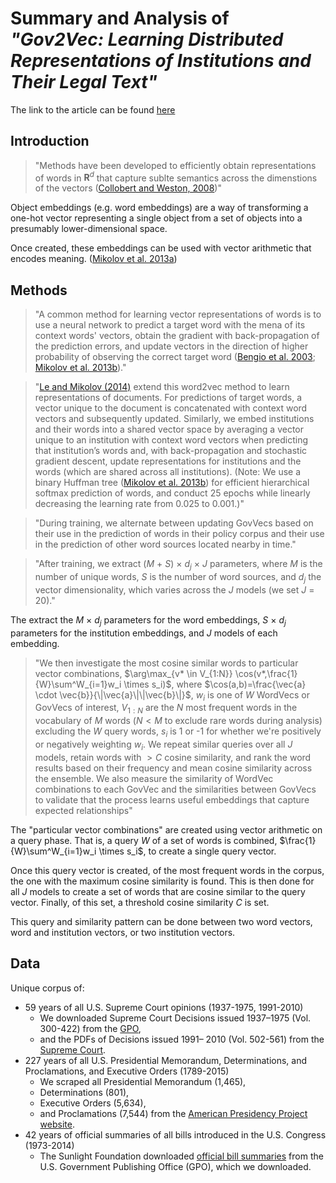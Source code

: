 # Summary and Analysis of *"Gov2Vec: Learning Distributed Representations of Institutions and Their Legal Text"*

The link to the article can be found [here](https://arxiv.org/abs/1609.06616)

## Introduction

> "Methods have been developed to efficiently obtain representations of words in $\textbf{R}^d$ that capture sublte semantics across the dimenstions of the vectors ([Collobert and Weston, 2008](http://machinelearning.org/archive/icml2008/papers/391.pdf))"

Object embeddings (e.g. word embeddings) are a way of transforming a one-hot vector representing a single object from a set of objects into a presumably lower-dimensional space.

Once created, these embeddings can be used with vector arithmetic that encodes meaning. ([Mikolov et al. 2013a](https://aclanthology.org/N13-1090/))

## Methods

> "A common method for learning vector representations of words is to use a neural network to predict a target word with the mena of its context words' vectors, obtain the gradient with back-propagation of the prediction errors, and update vectors in the direction of higher probability of observing the correct target word ([Bengio et al. 2003](https://www.semanticscholar.org/paper/A-Neural-Probabilistic-Language-Model-Bengio-Ducharme/6c2b28f9354f667cd5bd07afc0471d8334430da7); [Mikolov et al. 2013b](https://papers.nips.cc/paper_files/paper/2013/hash/9aa42b31882ec039965f3c4923ce901b-Abstract.html))."



>"[Le and Mikolov (2014)](https://arxiv.org/abs/1405.4053) extend this word2vec method to learn representations of documents. For predictions of target words, a vector unique to the document is concatenated with context word vectors and subsequently updated. Similarly, we embed institutions and their words into a shared vector space by averaging a vector unique to an institution with context word vectors when predicting that institution’s words and, with back-propagation and stochastic gradient descent, update representations for institutions and the words (which are shared across all institutions). (Note: We use a binary Huffman tree ([Mikolov et al. 2013b](https://papers.nips.cc/paper_files/paper/2013/hash/9aa42b31882ec039965f3c4923ce901b-Abstract.html)) for efficient hierarchical softmax prediction of words, and conduct 25 epochs while linearly decreasing the learning rate from 0.025 to 0.001.)"

> "During training, we alternate between updating GovVecs based on their use in the prediction of words in their policy corpus and their use in the prediction of other word sources located nearby in time."

>"After training, we extract (*M* + *S*) × *d*<sub>*j*</sub> × *J* parameters, where *M* is the number of unique words, *S* is the number of word sources, and *d*<sub>*j*</sub> the vector dimensionality, which varies across the *J* models (we set *J* = 20)."

The extract the *M* × *d*<sub>*j*</sub> parameters for the word embeddings, *S* × *d*<sub>*j*</sub> parameters for the institution embeddings, and *J* models of each embedding.

>"We then investigate the most cosine similar words to particular vector combinations, $\arg\max_{v* \in V_{1:N}} \cos(v*,\frac{1}{W}\sum^W_{i=1}w_i \times s_i)$, where $\cos(a,b)=\frac{\vec{a} \cdot \vec{b}}{\|\vec{a}\|\|\vec{b}\|}$, $w_i$ is one of $W$ WordVecs or GovVecs of interest, $V_{1:N}$ are the $N$ most frequent words in the vocabulary of $M$ words ($N < M$ to exclude rare words during analysis) excluding the $W$ query words, $s_i$ is 1 or -1 for whether we're positively or negatively weighting $w_i$. We repeat similar queries over all $J$ models, retain words with $> C$ cosine similarity, and rank the word results based on their frequency and mean cosine similarity across the ensemble. We also measure the similarity of WordVec combinations to each GovVec and the similarities between GovVecs to validate that the process learns useful embeddings that capture expected relationships"

The "particular vector combinations" are created using vector arithmetic on a query phase. That is, a query $W$ of a set of words is combined, $\frac{1}{W}\sum^W_{i=1}w_i \times s_i$, to create a single query vector.

Once this query vector is created, of the most frequent words in the corpus, the one with the maximum cosine similarity is found. This is then done for all $J$ models to create a set of words that are cosine similar to the query vector. Finally, of this set, a threshold cosine similarity $C$ is set.

This query and similarity pattern can be done between two word vectors, word and institution vectors, or two institution vectors.

## Data

Unique corpus of:
* 59 years of all U.S. Supreme Court opinions (1937-1975, 1991-2010)
    * We downloaded Supreme Court Decisions issued 1937–1975 (Vol. 300-422) from the [GPO](https://www.gpo.gov/fdsys/bulkdata/SCD/1937),
    * and the PDFs of Decisions issued 1991– 2010 (Vol. 502-561) from the [Supreme Court](https://www.supremecourt.gov/opinions/USReports.aspx).
* 227 years of all U.S. Presidential Memorandum, Determinations, and Proclamations, and Executive Orders (1789-2015)
    * We scraped all Presidential Memorandum (1,465),
    * Determinations (801),
    * Executive Orders (5,634),
    * and Proclamations (7,544) from the [American Presidency Project website](https://www.presidency.ucsb.edu/).
* 42 years of official summaries of all bills introduced in the U.S. Congress (1973-2014)
    * The Sunlight Foundation downloaded [official bill summaries](https://github.com/unitedstates/congress/wiki) from the U.S. Government Publishing Office (GPO), which we downloaded.